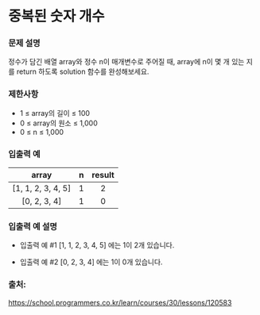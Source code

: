 # 중복된 숫자 개수

### 문제 설명
정수가 담긴 배열 array와 정수 n이 매개변수로 주어질 때, array에 n이 몇 개 있는 지를 return 하도록 solution 함수를 완성해보세요.

### 제한사항
- 1 ≤ array의 길이 ≤ 100 
- 0 ≤ array의 원소 ≤ 1,000 
- 0 ≤ n ≤ 1,000

### 입출력 예
|        array	        |  n	   |  result  |
|:--------------------:|:-----:|:--------:|
|  [1, 1, 2, 3, 4, 5]  |  	1	  |    2     |
|    [0, 2, 3, 4]	     |   1   |    	0    |

### 입출력 예 설명
- 입출력 예 #1
[1, 1, 2, 3, 4, 5] 에는 1이 2개 있습니다.

- 입출력 예 #2
[0, 2, 3, 4] 에는 1이 0개 있습니다.

### 출처:
https://school.programmers.co.kr/learn/courses/30/lessons/120583